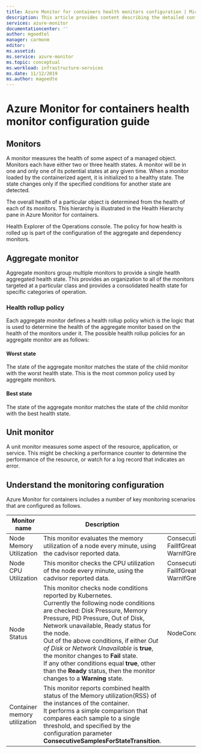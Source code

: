 ```yaml
---
title: Azure Monitor for containers health monitors configuration | Microsoft Docs
description: This article provides content describing the detailed configuration of the health monitors in Azure Monitor for containers. 
services: azure-monitor
documentationcenter: ''
author: mgoedtel
manager: carmonm
editor: 
ms.assetid: 
ms.service: azure-monitor
ms.topic: conceptual
ms.workload: infrastructure-services
ms.date: 11/12/2019
ms.author: magoedte
---
```


# Azure Monitor for containers health monitor configuration guide

## Monitors

A monitor measures the health of some aspect of a managed object. Monitors each have either two or three health states. A monitor will be in one and only one of its potential states at any given time. When a monitor loaded by the containerized agent, it is initialized to a healthy state. The state changes only if the specified conditions for another state are detected.

The overall health of a particular object is determined from the health of each of its monitors. This hierarchy is illustrated in the Health Hierarchy pane in Azure Monitor for containers.  

Health Explorer of the Operations console. The policy for how health is rolled up is part of the configuration of the aggregate and dependency monitors.

## Aggregate monitor

Aggregate monitors group multiple monitors to provide a single health aggregated health state. This provides an organization to all of the monitors targeted at a particular class and provides a consolidated health state for specific categories of operation.

### Health rollup policy

Each aggregate monitor defines a health rollup policy which is the logic that is used to determine the health of the aggregate monitor based on the health of the monitors under it. The possible health rollup policies for an aggregate monitor are as follows:

#### Worst state

The state of the aggregate monitor matches the state of the child monitor with the worst health state. This is the most common policy used by aggregate monitors.

#### Best state

The state of the aggregate monitor matches the state of the child monitor with the best health state.

## Unit monitor

A unit monitor measures some aspect of the resource, application, or service. This might be checking a performance counter to determine the performance of the resource, or watch for a log record that indicates an error. 

## Understand the monitoring configuration

Azure Monitor for containers includes a number of key monitoring scenarios that are configured as follows.

|**Monitor name** | **Description** | **Parameter** | **Value** |
|-------------|-------------|---------------|------|
|Node Memory Utilization |This monitor evaluates the memory utilization of a node every minute, using the cadvisor reported data. | ConsecutiveSamplesForStateTransition<br> FailIfGreaterThanPercentage<br> WarnIfGreaterThanPercentage | 3<br> 90<br> 80  | |
|Node CPU Utilization | This monitor checks the CPU utilization of the node every minute, using the cadvisor reported data. | ConsecutiveSamplesForStateTransition<br> FailIfGreaterThanPercentage<br> WarnIfGreaterThanPercentage | 3<br> 90<br> 80  | |
|Node Status | This monitor checks node conditions reported by Kubernetes.<br> Currently the following node conditions are checked: Disk Pressure, Memory Pressure, PID Pressure, Out of Disk, Network unavailable, Ready status for the node.<br> Out of the above conditions, if either *Out of Disk* or *Network Unavailable* is **true**, the monitor changes to **Fail** state.<br> If any other conditions equal **true**, other than the **Ready** status, then the monitor changes to a **Warning** state. | NodeConditionTypeForFailedState | outofdisk,networkunavailable | |
|Container memory utilization | This monitor reports combined health status of the Memory utilization(RSS) of the instances of the container.<br> It performs a simple comparison that compares each sample to a single threshold, and specified by the configuration parameter **ConsecutiveSamplesForStateTransition**. |

